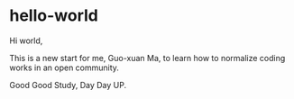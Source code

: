 # hello-world

Hi world,

This is a new start for me, Guo-xuan Ma, to learn how to normalize coding works in an open community.

Good Good Study,
Day Day UP.

